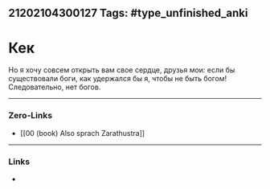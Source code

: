21202104300127
Tags: #type_unfinished_anki 
---
# Кек

Но я хочу совсем открыть вам свое сердце, друзья мои: если бы существовали боги, как удержался бы я, чтобы не быть богом! Следовательно, нет богов.

---
### Zero-Links
- [[00 (book) Also sprach Zarathustra]]
---
### Links
-